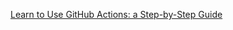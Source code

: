 
[Learn to Use GitHub Actions: a Step-by-Step Guide](https://www.freecodecamp.org/news/learn-to-use-github-actions-step-by-step-guide/)
